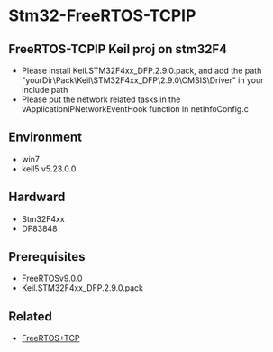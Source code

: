 # Stm32-FreeRTOS-TCPIP
## FreeRTOS-TCPIP Keil proj on stm32F4
* Please install Keil.STM32F4xx_DFP.2.9.0.pack, and add the path "yourDir\Pack\Keil\STM32F4xx_DFP\2.9.0\CMSIS\Driver" in your include path
* Please put the network related tasks in the vApplicationIPNetworkEventHook function in netInfoConfig.c 

## Environment
* win7
* keil5 v5.23.0.0

## Hardward
* Stm32F4xx
* DP83848

## Prerequisites
* FreeRTOSv9.0.0
* Keil.STM32F4xx_DFP.2.9.0.pack

## Related
* [FreeRTOS+TCP](https://www.freertos.org/FreeRTOS-Plus/FreeRTOS_Plus_TCP/index.html)
